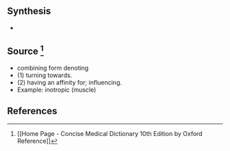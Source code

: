 ## Synthesis
- 
## Source [^1]
- combining form denoting
- (1) turning towards. 
- (2) having an affinity for; influencing.
- Example: inotropic (muscle)
## References

[^1]: [[Home Page - Concise Medical Dictionary 10th Edition by Oxford Reference]]